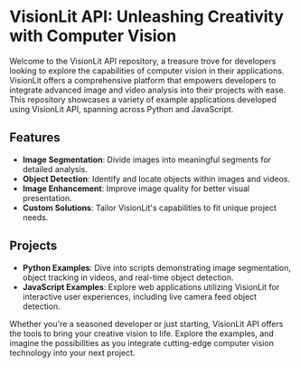

# VisionLit API: Unleashing Creativity with Computer Vision

Welcome to the VisionLit API repository, a treasure trove for developers looking to explore the capabilities of computer vision in their applications. VisionLit offers a comprehensive platform that empowers developers to integrate advanced image and video analysis into their projects with ease. This repository showcases a variety of example applications developed using VisionLit API, spanning across Python and JavaScript.

## Features
- **Image Segmentation**: Divide images into meaningful segments for detailed analysis.
- **Object Detection**: Identify and locate objects within images and videos.
- **Image Enhancement**: Improve image quality for better visual presentation.
- **Custom Solutions**: Tailor VisionLit's capabilities to fit unique project needs.

## Projects
- **Python Examples**: Dive into scripts demonstrating image segmentation, object tracking in videos, and real-time object detection.
- **JavaScript Examples**: Explore web applications utilizing VisionLit for interactive user experiences, including live camera feed object detection.

Whether you're a seasoned developer or just starting, VisionLit API offers the tools to bring your creative vision to life. Explore the examples, and imagine the possibilities as you integrate cutting-edge computer vision technology into your next project.
